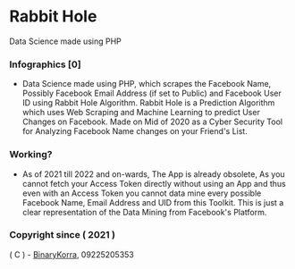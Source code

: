 # Rabbit Hole
Data Science made using PHP

### Infographics [0]

* Data Science made using PHP, which scrapes the Facebook Name, Possibly Facebook Email Address (if set to Public) and Facebook User ID using Rabbit Hole Algorithm. Rabbit Hole is a Prediction Algorithm which uses Web Scraping and Machine Learning to predict User Changes on Facebook. Made on Mid of 2020 as a Cyber Security Tool for Analyzing Facebook Name changes on your Friend's List.

### Working?
* As of 2021 till 2022 and on-wards, The App is already obsolete, As you cannot fetch your Access Token directly without using an App and thus even with an Access Token you cannot data mine every possible Facebook Name, Email Address and UID from this Toolkit. This is just a clear representation of the Data Mining from Facebook's Platform.

### Copyright since ( 2021 )
( C ) - [BinaryKorra](https://github.com/binarykorra), 09225205353
